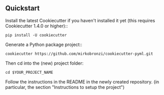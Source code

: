 Quickstart
----------

Install the latest Cookiecutter if you haven't installed it yet (this requires
Cookiecutter 1.4.0 or higher)::

    pip install -U cookiecutter

Generate a Python package project::

    cookiecutter https://github.com/mirkobronzi/cookiecutter-pyml.git

Then cd into the (new) project folder:

    cd $YOUR_PROJECT_NAME

Follow the instructions in the README in the newly created repository.
(in particular, the section "Instructions to setup the project")
